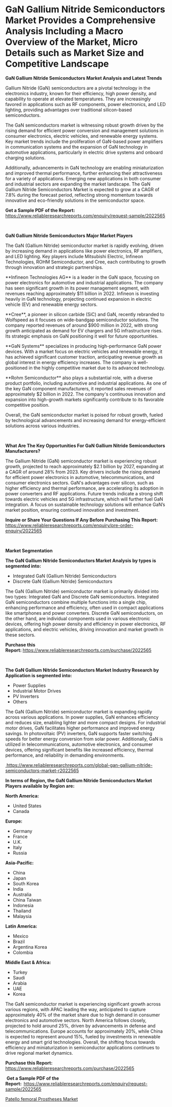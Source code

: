 <p><h1>GaN Gallium Nitride Semiconductors Market Provides a Comprehensive Analysis Including a Macro Overview of the Market, Micro Details such as Market Size and Competitive Landscape</h1></p><p><strong>GaN Gallium Nitride Semiconductors Market Analysis and Latest Trends</strong></p>
<p><p>Gallium Nitride (GaN) semiconductors are a pivotal technology in the electronics industry, known for their efficiency, high power density, and capability to operate at elevated temperatures. They are increasingly favored in applications such as RF components, power electronics, and LED lighting, providing advantages over traditional silicon-based semiconductors.</p><p>The GaN semiconductors market is witnessing robust growth driven by the rising demand for efficient power conversion and management solutions in consumer electronics, electric vehicles, and renewable energy systems. Key market trends include the proliferation of GaN-based power amplifiers in communication systems and the expansion of GaN technology in automotive applications, particularly in electric drive systems and onboard charging solutions. </p><p>Additionally, advancements in GaN technology are enabling miniaturization and improved thermal performance, further enhancing their attractiveness for a variety of applications. Emerging new applications in both consumer and industrial sectors are expanding the market landscape. The GaN Gallium Nitride Semiconductors Market is expected to grow at a CAGR of 7.8% during the forecast period, reflecting strong momentum towards innovative and eco-friendly solutions in the semiconductor space.</p></p>
<p><strong>Get a Sample PDF of the Report:&nbsp;</strong> <a href="https://www.reliableresearchreports.com/enquiry/request-sample/2022565?utm_campaign=2802&utm_medium=2&utm_source=Github&utm_content=ia&utm_term=29032025&utm_id=gan-gallium-nitride-semiconductors">https://www.reliableresearchreports.com/enquiry/request-sample/2022565</a></p>
<p>&nbsp;</p>
<p><strong>GaN Gallium Nitride Semiconductors Major Market Players</strong></p>
<p><p>The GaN (Gallium Nitride) semiconductor market is rapidly evolving, driven by increasing demand in applications like power electronics, RF amplifiers, and LED lighting. Key players include Mitsubishi Electric, Infineon Technologies, ROHM Semiconductor, and Cree, each contributing to growth through innovation and strategic partnerships.</p><p>**Infineon Technologies AG** is a leader in the GaN space, focusing on power electronics for automotive and industrial applications. The company has seen significant growth in its power management segment, with revenues reaching approximately $11 billion in 2022. Infineon is investing heavily in GaN technology, projecting continued expansion in electric vehicle (EV) and renewable energy sectors.</p><p>**Cree**, a pioneer in silicon carbide (SiC) and GaN, recently rebranded to Wolfspeed as it focuses on wide-bandgap semiconductor solutions. The company reported revenues of around $900 million in 2022, with strong growth anticipated as demand for EV chargers and 5G infrastructure rises. Its strategic emphasis on GaN positioning it well for future opportunities.</p><p>**GaN Systems** specializes in producing high-performance GaN power devices. With a market focus on electric vehicles and renewable energy, it has achieved significant customer traction, anticipating revenue growth as global interest in energy efficiency increases. The company is well-positioned in the highly competitive market due to its advanced technology.</p><p>**Rohm Semiconductor** also plays a substantial role, with a diverse product portfolio, including automotive and industrial applications. As one of the key GaN component manufacturers, it reported sales revenues of approximately $2 billion in 2022. The company's continuous innovation and expansion into high-growth markets significantly contribute to its favorable competitive position.</p><p>Overall, the GaN semiconductor market is poised for robust growth, fueled by technological advancements and increasing demand for energy-efficient solutions across various industries.</p></p>
<p>&nbsp;</p>
<p><strong>What Are The Key Opportunities For GaN Gallium Nitride Semiconductors Manufacturers?</strong></p>
<p><p>The Gallium Nitride (GaN) semiconductor market is experiencing robust growth, projected to reach approximately $2.1 billion by 2027, expanding at a CAGR of around 28% from 2023. Key drivers include the rising demand for efficient power electronics in automotive, telecommunications, and consumer electronics sectors. GaN's advantages over silicon, such as higher efficiency and thermal performance, are accelerating its adoption in power converters and RF applications. Future trends indicate a strong shift towards electric vehicles and 5G infrastructure, which will further fuel GaN integration. A focus on sustainable technology solutions will enhance GaN’s market position, ensuring continued innovation and investment.</p></p>
<p><strong>Inquire or Share Your Questions If Any Before Purchasing This Report:</strong> <a href="https://www.reliableresearchreports.com/enquiry/pre-order-enquiry/2022565?utm_campaign=2802&utm_medium=2&utm_source=Github&utm_content=ia&utm_term=29032025&utm_id=gan-gallium-nitride-semiconductors">https://www.reliableresearchreports.com/enquiry/pre-order-enquiry/2022565</a></p>
<p>&nbsp;</p>
<p><strong>Market Segmentation</strong></p>
<p><strong>The GaN Gallium Nitride Semiconductors Market Analysis by types is segmented into:</strong></p>
<p><ul><li>Integrated GaN (Gallium Nitride) Semiconductors</li><li>Discrete GaN (Gallium Nitride) Semiconductors</li></ul></p>
<p><p>The GaN (Gallium Nitride) semiconductor market is primarily divided into two types: Integrated GaN and Discrete GaN semiconductors. Integrated GaN semiconductors combine multiple functions into a single chip, enhancing performance and efficiency, often used in compact applications like smartphones and power converters. Discrete GaN semiconductors, on the other hand, are individual components used in various electronic devices, offering high power density and efficiency in power electronics, RF applications, and electric vehicles, driving innovation and market growth in these sectors.</p></p>
<p><strong>Purchase this Report:&nbsp;</strong><a href="https://www.reliableresearchreports.com/purchase/2022565?utm_campaign=2802&utm_medium=2&utm_source=Github&utm_content=ia&utm_term=29032025&utm_id=gan-gallium-nitride-semiconductors">https://www.reliableresearchreports.com/purchase/2022565</a></p>
<p>&nbsp;</p>
<p><strong>The GaN Gallium Nitride Semiconductors Market Industry Research by Application is segmented into:</strong></p>
<p><ul><li>Power Supplies</li><li>Industrial Motor Drives</li><li>PV Inverters</li><li>Others</li></ul></p>
<p><p>The GaN (Gallium Nitride) semiconductor market is expanding rapidly across various applications. In power supplies, GaN enhances efficiency and reduces size, enabling lighter and more compact designs. For industrial motor drives, GaN facilitates higher performance and improved energy savings. In photovoltaic (PV) inverters, GaN supports faster switching speeds for better energy conversion from solar power. Additionally, GaN is utilized in telecommunications, automotive electronics, and consumer devices, offering significant benefits like increased efficiency, thermal performance, and reliability in demanding environments.</p></p>
<p><a href="https://www.reliableresearchreports.com/global-gan-gallium-nitride-semiconductors-market-r2022565?utm_campaign=2802&utm_medium=2&utm_source=Github&utm_content=ia&utm_term=29032025&utm_id=gan-gallium-nitride-semiconductors">&nbsp;https://www.reliableresearchreports.com/global-gan-gallium-nitride-semiconductors-market-r2022565</a></p>
<p><strong>In terms of Region, the GaN Gallium Nitride Semiconductors Market Players available by Region are:</strong></p>
<p>
    <p> <strong> North America: </strong>
        <ul>
            <li>United States</li>
            <li>Canada</li>
        </ul>
        </p> 
    <p> <strong> Europe: </strong>
        <ul>
            <li>Germany</li>
            <li>France</li>
            <li>U.K.</li>
            <li>Italy</li>
            <li>Russia</li>
        </ul>
        </p> 
    <p> <strong> Asia-Pacific: </strong>
        <ul>
            <li>China</li>
            <li>Japan</li>
            <li>South Korea</li>
            <li>India</li>
            <li>Australia</li>
            <li>China Taiwan</li>
            <li>Indonesia</li>
            <li>Thailand</li>
            <li>Malaysia</li>
        </ul>
        </p> 
    <p> <strong> Latin America: </strong>
        <ul>
            <li>Mexico</li>
            <li>Brazil</li>
            <li>Argentina Korea</li>
            <li>Colombia</li>
        </ul>
        </p> 
    <p> <strong> Middle East & Africa: </strong>
        <ul>
            <li>Turkey</li>
            <li>Saudi</li>
            <li>Arabia</li>
            <li>UAE</li>
            <li>Korea</li>
        </ul>
    </p>
    </p>
<p><p>The GaN semiconductor market is experiencing significant growth across various regions, with APAC leading the way, anticipated to capture approximately 40% of the market share due to high demand in consumer electronics and automotive sectors. North America follows closely, projected to hold around 25%, driven by advancements in defense and telecommunications. Europe accounts for approximately 20%, while China is expected to represent around 15%, fueled by investments in renewable energy and smart grid technologies. Overall, the shifting focus towards efficiency and miniaturization in semiconductor applications continues to drive regional market dynamics.</p></p>
<p><strong>Purchase this Report: </strong><a href="https://www.reliableresearchreports.com/purchase/2022565?utm_campaign=2802&utm_medium=2&utm_source=Github&utm_content=ia&utm_term=29032025&utm_id=gan-gallium-nitride-semiconductors">https://www.reliableresearchreports.com/purchase/2022565</a></p>
<p>&nbsp;<strong>Get a Sample PDF of the Report:&nbsp;&nbsp;</strong><a href="https://www.reliableresearchreports.com/enquiry/request-sample/2022565?utm_campaign=2802&utm_medium=2&utm_source=Github&utm_content=ia&utm_term=29032025&utm_id=gan-gallium-nitride-semiconductors">https://www.reliableresearchreports.com/enquiry/request-sample/2022565</a></p>
<p><strong></strong></p>
<p><p><a href="https://github.com/rodinayygacklezi/Market-Research-Report-List-1/blob/main/patello-femoral-prostheses-market.md?utm_campaign=2802&utm_medium=2&utm_source=Github&utm_content=ia&utm_term=29032025&utm_id=gan-gallium-nitride-semiconductors">Patello femoral Prostheses Market</a></p></p>